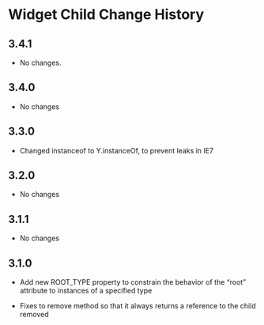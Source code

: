Widget Child Change History
===========================

3.4.1
-----

-   No changes.

3.4.0
-----

-   No changes

3.3.0
-----

-   Changed instanceof to Y.instanceOf, to prevent leaks in IE7

3.2.0
-----

-   No changes

3.1.1
-----

-   No changes

3.1.0
-----

-   Add new ROOT\_TYPE property to constrain the behavior of the “root” attribute to instances of a specified type

-   Fixes to remove method so that it always returns a reference to the child removed
